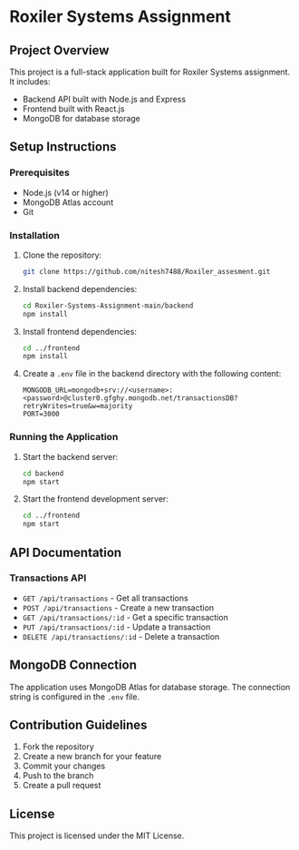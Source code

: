 # Roxiler Systems Assignment

## Project Overview
This project is a full-stack application built for Roxiler Systems assignment. It includes:
- Backend API built with Node.js and Express
- Frontend built with React.js
- MongoDB for database storage

## Setup Instructions

### Prerequisites
- Node.js (v14 or higher)
- MongoDB Atlas account
- Git

### Installation
1. Clone the repository:
   ```bash
   git clone https://github.com/nitesh7488/Roxiler_assesment.git
   ```
2. Install backend dependencies:
   ```bash
   cd Roxiler-Systems-Assignment-main/backend
   npm install
   ```
3. Install frontend dependencies:
   ```bash
   cd ../frontend
   npm install
   ```
4. Create a `.env` file in the backend directory with the following content:
   ```
   MONGODB_URL=mongodb+srv://<username>:<password>@cluster0.gfghy.mongodb.net/transactionsDB?retryWrites=true&w=majority
   PORT=3000
   ```

### Running the Application
1. Start the backend server:
   ```bash
   cd backend
   npm start
   ```
2. Start the frontend development server:
   ```bash
   cd ../frontend
   npm start
   ```

## API Documentation

### Transactions API
- `GET /api/transactions` - Get all transactions
- `POST /api/transactions` - Create a new transaction
- `GET /api/transactions/:id` - Get a specific transaction
- `PUT /api/transactions/:id` - Update a transaction
- `DELETE /api/transactions/:id` - Delete a transaction

## MongoDB Connection
The application uses MongoDB Atlas for database storage. The connection string is configured in the `.env` file.

## Contribution Guidelines
1. Fork the repository
2. Create a new branch for your feature
3. Commit your changes
4. Push to the branch
5. Create a pull request

## License
This project is licensed under the MIT License.
